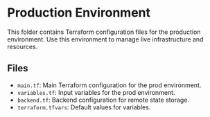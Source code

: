 # Production Environment

This folder contains Terraform configuration files for the production environment. Use this environment to manage live infrastructure and resources.

## Files
- `main.tf`: Main Terraform configuration for the prod environment.
- `variables.tf`: Input variables for the prod environment.
- `backend.tf`: Backend configuration for remote state storage.
- `terraform.tfvars`: Default values for variables. 